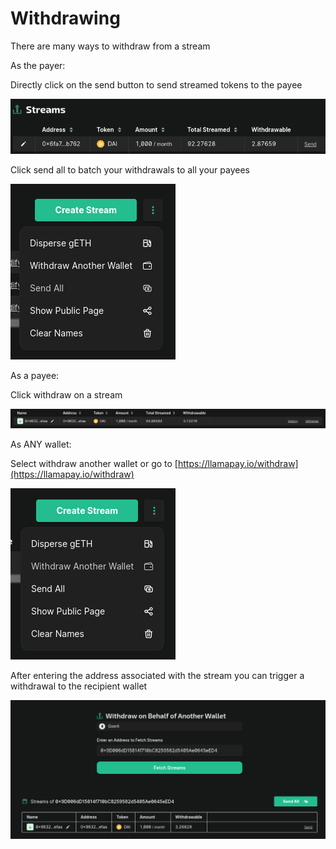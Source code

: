 # Withdrawing

There are many ways to withdraw from a stream

As the payer:

Directly click on the send button to send streamed tokens to the payee

![](<../../.gitbook/assets/image (8).png>)

Click send all to batch your withdrawals to all your payees

![](<../../.gitbook/assets/image (1).png>)

As a payee:

Click withdraw on a stream

![](<../../.gitbook/assets/image (15).png>)

As ANY wallet:

Select withdraw another wallet or go to [https://llamapay.io/withdraw](https://llamapay.io/withdraw)

<div align="left">

<img src="../../.gitbook/assets/Screenshot from 2022-07-25 16-43-21.png" alt="">

</div>

After entering the address associated with the stream you can trigger a withdrawal to the recipient wallet

![](<../../.gitbook/assets/image (14).png>)

